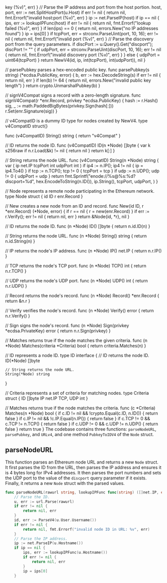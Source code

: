 key (%v)", err)
	}
	// Parse the IP address and port from the host portion.
	host, port, err := net.SplitHostPort(u.Host)
	if err != nil {
		return nil, fmt.Errorf("invalid host:port (%v)", err)
	}
	ip := net.ParseIP(host)
	if ip == nil {
		ips, err := lookupIPFunc(host)
		if err != nil {
			return nil, fmt.Errorf("lookup failed (%v)", err)
		}
		if len(ips) == 0 {
			return nil, errors.New("no IP addresses found")
		}
		ip = ips[0]
	}
	if tcpPort, err = strconv.ParseUint(port, 10, 16); err != nil {
		return nil, fmt.Errorf("invalid port (%v)", err)
	}
	// Parse the discovery port from the query parameters.
	if discPort := u.Query().Get("discport"); discPort != "" {
		if udpPort, err = strconv.ParseUint(discPort, 10, 16); err != nil {
			return nil, fmt.Errorf("invalid discovery port (%v)", err)
		}
	} else {
		udpPort = uint64(tcpPort)
	}
	return NewV4(id, ip, int(tcpPort), int(udpPort)), nil
}

// parsePubkey parses a hex-encoded public key.
func parsePubkey(s string) (*ecdsa.PublicKey, error) {
	b, err := hex.DecodeString(s)
	if err != nil {
		return nil, err
	}
	if len(b) != 64 {
		return nil, errors.New("invalid public key length")
	}
	return crypto.UnmarshalPubkey(b)
}

// signV4Compat signs a record with a zero-length signature.
func signV4Compat(r *enr.Record, privkey *ecdsa.PublicKey) {
	hash := r.Hash()
	sig, _ := math.PaddedBigBytes(privkey.Sign(hash[:]))
	r.Set(enr.Signature(sig))
}

// v4CompatID is a dummy ID type for nodes created by NewV4.
type v4CompatID struct{}

func (v4CompatID) String() string { return "v4Compat" }

// ID returns the node ID.
func (v4CompatID) ID(n *Node) []byte {
	var k s256raw
	if n.r.Load(&k) != nil {
		return nil
	}
	return k[:]
}

// String returns the node URL.
func (v4CompatID) String(n *Node) string {
	var (
		ip      net.IP
		tcpPort int
		udpPort int
	)
	if ip4 := n.IP(); ip4 != nil {
		ip = ip4.To4()
	}
	if tcp := n.TCP(); tcp != 0 {
		tcpPort = tcp
	}
	if udp := n.UDP(); udp != 0 {
		udpPort = udp
	}
	return fmt.Sprintf("enode://%s@%s:%d?discport=%d",
		hex.EncodeToString(n.ID()),
		ip.String(),
		tcpPort,
		udpPort,
	)
}

// Node represents a remote node participating in the Ethereum network.
type Node struct {
	id ID
	r  enr.Record
}

// New creates a new node from an ID and record.
func New(id ID, r *enr.Record) (*Node, error) {
	if r == nil {
		r = new(enr.Record)
	}
	if err := r.Verify(); err != nil {
		return nil, err
	}
	return &Node{id, *r}, nil
}

// ID returns the node ID.
func (n *Node) ID() []byte {
	return n.id.ID(n)
}

// String returns the node URL.
func (n *Node) String() string {
	return n.id.String(n)
}

// IP returns the node's IP address.
func (n *Node) IP() net.IP {
	return n.r.IP()
}

// TCP returns the node's TCP port.
func (n *Node) TCP() int {
	return n.r.TCP()
}

// UDP returns the node's UDP port.
func (n *Node) UDP() int {
	return n.r.UDP()
}

// Record returns the node's record.
func (n *Node) Record() *enr.Record {
	return &n.r
}

// Verify verifies the node's record.
func (n *Node) Verify() error {
	return n.r.Verify()
}

// Sign signs the node's record.
func (n *Node) Sign(privkey *ecdsa.PrivateKey) error {
	return n.r.Sign(privkey)
}

// Matches returns true if the node matches the given criteria.
func (n *Node) Matches(criteria *Criteria) bool {
	return criteria.Matches(n)
}

// ID represents a node ID.
type ID interface {
	// ID returns the node ID.
	ID(*Node) []byte

	// String returns the node URL.
	String(*Node) string
}

// Criteria represents a set of criteria for matching nodes.
type Criteria struct {
	ID      []byte
	IP      net.IP
	TCP, UDP int
}

// Matches returns true if the node matches the criteria.
func (c *Criteria) Matches(n *Node) bool {
	if c.ID != nil && !crypto.Equal(c.ID, n.ID()) {
		return false
	}
	if c.IP != nil && !c.IP.Equal(n.IP()) {
		return false
	}
	if c.TCP != 0 && c.TCP != n.TCP() {
		return false
	}
	if c.UDP != 0 && c.UDP != n.UDP() {
		return false
	}
	return true
} The codebase contains three functions: `parseNodeURL`, `parsePubkey`, and `URLv4`, and one method `PubkeyToIDV4` of the `Node` struct.

## parseNodeURL

This function parses an Ethereum node URL and returns a new `Node` struct. It first parses the ID from the URL, then parses the IP address and ensures it is 4 bytes long for IPv4 addresses. It then parses the port numbers and sets the UDP port to the value of the `discport` query parameter if it exists. Finally, it returns a new `Node` struct with the parsed values.

```go
func parseNodeURL(rawurl string, lookupIPFunc func(string) ([]net.IP, error)) (*Node, error) {
	// Parse the ID.
	u, err := url.Parse(rawurl)
	if err != nil {
		return nil, err
	}
	id, err := ParseV4(u.User.Username())
	if err != nil {
		return nil, fmt.Errorf("invalid node ID in URL: %v", err)
	}
	// Parse the IP address.
	ip := net.ParseIP(u.Hostname())
	if ip == nil {
		ips, err := lookupIPFunc(u.Hostname())
		if err != nil {
			return nil, err
		}
		ip = ips[0]
	}